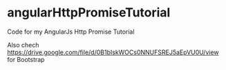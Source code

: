 # angularHttpPromiseTutorial
Code for my AngularJs Http Promise Tutorial

Also chech https://drive.google.com/file/d/0B1bIskWOCs0NNUFSREJ5aEpVU0U/view for Bootstrap
